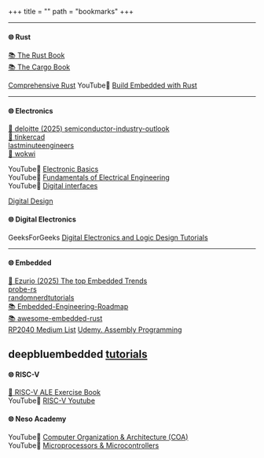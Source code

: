 +++
title = "" 
path = "bookmarks"
+++

---
#### 🌐 Rust
[📚 The Rust Book](https://doc.rust-lang.org/book/)  
[📚 The Cargo Book](https://doc.rust-lang.org/cargo/index.html) 

[Comprehensive Rust](https://google.github.io/comprehensive-rust/comprehensive-rust.pdf)
YouTube🔴 [Build Embedded with Rust](https://www.youtube.com/watch?v=x7LQevYn7d0&list=PL-XnyG-f47AQ5PNw74s7MafDSZ9wCN_Wj&index=4)

---
#### 🌐 Electronics
[📝 deloitte (2025) semiconductor-industry-outlook](https://www2.deloitte.com/us/en/insights/industry/technology/technology-media-telecom-outlooks/semiconductor-industry-outlook.html)  
[🤖 tinkercad](https://www.tinkercad.com/)  
[lastminuteengineers](https://lastminuteengineers.com/electronics/basic-electronics/)  
[🤖 wokwi](https://wokwi.com/)  

YouTube🔴 [Electronic Basics](https://www.youtube.com/playlist?list=PLNAsgvPRQbqhAr_owUecml6L5sCxj-FJ7)  
YouTube🔴 [Fundamentals of Electrical Engineering](https://www.youtube.com/playlist?list=PLmu_y3-DV2_ko4Q36htOLjHM3QgGnbQY0)  
YouTube🔴 [Digital interfaces](https://www.youtube.com/playlist?list=PLmu_y3-DV2_lonKu6lIjBkS9X1QeQeX9v)  

[Digital Design](https://tinytapeout.com/digital_design/)


#### 🌐 Digital Electronics
GeeksForGeeks [Digital Electronics and Logic Design Tutorials](https://www.geeksforgeeks.org/digital-electronics-logic-design-tutorials/)

---
#### 🌐 Embedded
[📝 Ezurio (2025) The top Embedded Trends](https://www.ezurio.com/resources/blog/the-top-trends-in-embedded-development-for-2025-beyond)  
[probe-rs](https://probe.rs/)  
[randomnerdtutorials](https://randomnerdtutorials.com/)  
[📚 Embedded-Engineering-Roadmap](https://github.com/m3y54m/Embedded-Engineering-Roadmap)  
[📚 awesome-embedded-rust](https://github.com/rust-embedded/awesome-embedded-rust)  
[RP2040 Medium List](https://murraytodd.medium.com/list/murrays-raspberry-pi-pico-w-embedded-rust-series-fac1064d4d03)
[Udemy. Assembly Programming](https://www.udemy.com/course/arm-cortex-m-assembly-programming/learn/lecture/5603710?start=0#overview)  

deepbluembedded [tutorials](https://deepbluembedded.com/)
---
#### 🌐 RISC-V
[📝 RISC-V ALE Exercise Book](https://riscv-programming.org/ale-exercise-book/book/index.html)  
YouTube🔴 [RISC-V Youtube](https://www.youtube.com/playlist?list=PLbtzT1TYeoMiKup6aoQc3V_d7OvOKc3P5)

#### 🌐 Neso Academy
YouTube🔴 [Computer Organization & Architecture (COA)](https://www.youtube.com/playlist?list=PLBlnK6fEyqRgLLlzdgiTUKULKJPYc0A4q)  
YouTube🔴 [Microprocessors & Microcontrollers](https://www.youtube.com/playlist?list=PLBlnK6fEyqRgyFCCgqdcBowmSp_BTKs4F)
